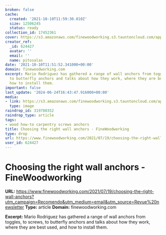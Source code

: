 ```yaml
---
broken: false
cache:
  created: '2021-10-10T11:59:30.010Z'
  size: 12506245
  status: ready
collection_id: 17452361
cover: https://s3.amazonaws.com/finewoodworking.s3.tauntoncloud.com/app/uploads/2021/07/15213306/main-W291RDIMG_8214-thumb-16x9.jpg
creator_ref:
  _id: 624427
  avatar: ''
  email: ''
  name: pitosalas
date: '2021-10-10T11:51:52.341000+00:00'
domain: finewoodworking.com
excerpt: Mario Rodriguez has gathered a range of wall anchors from toggles, to screws,
  to butterfly anchors and talks about how they work, where they are best used, and
  how to install them.
important: false
last_update: '2024-06-24T16:43:47.916000+00:00'
media:
- link: https://s3.amazonaws.com/finewoodworking.s3.tauntoncloud.com/app/uploads/2021/07/15213306/main-W291RDIMG_8214-thumb-16x9.jpg
  type: image
raindrop_id: 319780352
raindrop_type: article
tags:
- wood how-to carpentry screws anchors
title: Choosing the right wall anchors - FineWoodworking
type: drop
url: https://www.finewoodworking.com/2021/07/19/choosing-the-right-wall-anchors?utm_campaign=Recomendo&utm_medium=email&utm_source=Revue%20newsletter
user_id: 624427
---
```


# Choosing the right wall anchors - FineWoodworking

**URL:** https://www.finewoodworking.com/2021/07/19/choosing-the-right-wall-anchors?utm_campaign=Recomendo&utm_medium=email&utm_source=Revue%20newsletter
**Type:** article
**Domain:** finewoodworking.com

**Excerpt:** Mario Rodriguez has gathered a range of wall anchors from toggles, to screws, to butterfly anchors and talks about how they work, where they are best used, and how to install them.
